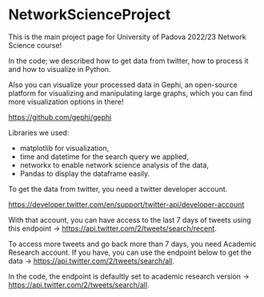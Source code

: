 # NetworkScienceProject

This is the main project page for University of Padova 2022/23 Network Science course! 

In the code; we described how to get data from twitter, how to process it and how to visualize in Python. 

Also you can visualize your processed data in Gephi, an open-source platform for visualizing and manipulating large graphs, which you can find more visualization options in there! 

https://github.com/gephi/gephi

Libraries we used:
- matplotlib for visualization, 
- time and datetime for the search query we applied, 
- networkx to enable network science analysis of the data, 
- Pandas to display the dataframe easily.

To get the data from twitter, you need a twitter developer account. 

https://developer.twitter.com/en/support/twitter-api/developer-account

With that account, you can have access to the last 7 days of tweets using this endpoint -> https://api.twitter.com/2/tweets/search/recent.

To access more tweets and go back more than 7 days, you need Academic Research account. If you have, you can use the endpoint below to get the data -> https://api.twitter.com/2/tweets/search/all.

In the code, the endpoint is defaultly set to academic research version -> https://api.twitter.com/2/tweets/search/all.
